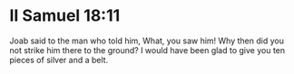 # II Samuel 18:11

Joab said to the man who told him, What, you saw him! Why then did you not strike him there to the ground? I would have been glad to give you ten pieces of silver and a belt.

